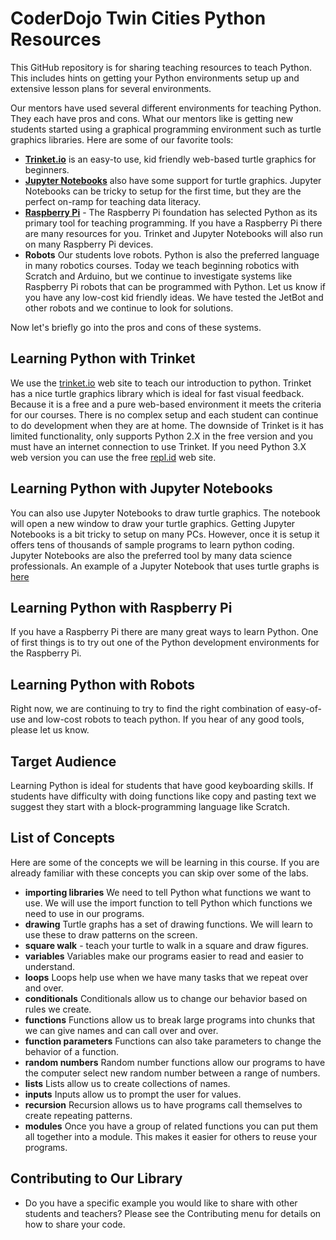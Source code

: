 # CoderDojo Twin Cities Python Resources
This GitHub repository is for sharing teaching resources to teach Python. This includes hints on getting your Python environments setup up and extensive lesson plans for several environments.


Our mentors have used several different environments for teaching Python.  They each have pros and cons.  What our mentors like is getting new students started using a graphical programming environment such as turtle graphics libraries.  Here are some of our favorite tools:

- [**Trinket.io**](http://trinket.io) is an easy-to use, kid friendly web-based turtle graphics for beginners.
- [**Jupyter Notebooks**](https://jupyter.org/) also have some support for turtle graphics.  Jupyter Notebooks can be tricky to setup for the first time, but they are the perfect on-ramp for teaching data literacy.
- [**Raspberry Pi**](https://www.raspberrypi.org/documentation/usage/python/) - The Raspberry Pi foundation has selected Python as its primary tool for teaching programming.  If you have a Raspberry Pi there are many resources for you.  Trinket and Jupyter Notebooks will also run on many Raspberry Pi devices.
- **Robots** Our students love robots.  Python is also the preferred language in many robotics courses.  Today we teach beginning robotics with Scratch and Arduino, but we continue to investigate systems like Raspberry Pi robots that can be programmed with Python.  Let us know if you have any low-cost kid friendly ideas.  We have tested the JetBot and other robots and we continue to look for solutions.

Now let's briefly go into the pros and cons of these systems.

## Learning Python with Trinket

We use the [trinket.io](http://trinket.io) web site to teach our introduction to python.  Trinket has a nice turtle graphics library which is ideal for fast visual feedback.  Because it is a free and a pure web-based environment it meets the criteria for our courses.  There is no complex setup and each student can continue to do development when they are at home.  The downside of Trinket is it has limited functionality, only supports Python 2.X in the free version and you must have an internet connection to use Trinket.  If you need Python 3.X web
version you can use the free [repl.id](https://repl.it/) web site.

## Learning Python with Jupyter Notebooks
You can also use Jupyter Notebooks to draw turtle graphics.  The notebook will open a new window to draw your turtle graphics.  Getting Jupyter Notebooks is a bit tricky to setup on many PCs.  However, once it is setup it offers tens of thousands of sample programs to learn python coding.  Jupyter Notebooks are also the preferred tool by many data science professionals.
An example of a Jupyter Notebook that uses turtle graphs is [here](jupyter/draw-figure.ipynb)

## Learning Python with Raspberry Pi
If you have a Raspberry Pi there are many great ways to learn Python.  One of first things is to try out one of the Python development environments for the Raspberry Pi.

## Learning Python with Robots
Right now, we are continuing to try to find the right combination of easy-of-use and low-cost robots to teach python.  If you hear of any good tools, please let us know.

## Target Audience
Learning Python is ideal for students that have good keyboarding skills.  If students have difficulty with doing functions like copy and pasting text we suggest they start with a block-programming language like Scratch.

## List of Concepts
Here are some of the concepts we will be learning in this course.  If you are already familiar with these concepts you can skip over some of the labs.

- **importing libraries** We need to tell Python what functions we want to use.  We will use the import function to tell Python which functions we need to use in our programs.
- **drawing** Turtle graphs has a set of drawing functions.  We will learn to use these to draw patterns on the screen.
- **square walk** - teach your turtle to walk in a square and draw figures.
- **variables** Variables make our programs easier to read and easier to understand.
- **loops** Loops help use when we have many tasks that we repeat over and over.
- **conditionals** Conditionals allow us to change our behavior based on rules we create.
- **functions**  Functions allow us to break large programs into chunks that we can give names and can call over and over.
- **function parameters**  Functions can also take parameters to change the behavior of a function.
- **random numbers**  Random number functions allow our programs to have the computer select new random number between a range of numbers.
- **lists** Lists allow us to create collections of names.
- **inputs**  Inputs allow us to prompt the user for values.
- **recursion**  Recursion allows us to have programs call themselves to create repeating patterns.
- **modules**  Once you have a group of related functions you can put them all together into a module.  This makes it easier for others to reuse your programs.


## Contributing to Our Library
- Do you have a specific example you would like to share with other students and teachers?  Please see the Contributing menu for details on how to share your code.


